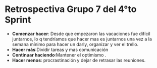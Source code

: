  # Retrospectiva Grupo 7 del 4°to Sprint 
- **Comenzar hacer**: Desde que empezaron las vacaciones fue difícil juntarnos, lo q tendríamos que hacer mas es juntarnos una vez a la semana mínimo para hacer un darly, organizar y ver el trello.
- **Hacer más**:Dividir tareas y mas comunicación  
- **Continuar haciendo**:Mantener el optimismo .
- **Hacer menos**: procrastinación y dejar de  retrasar las reuniones.
